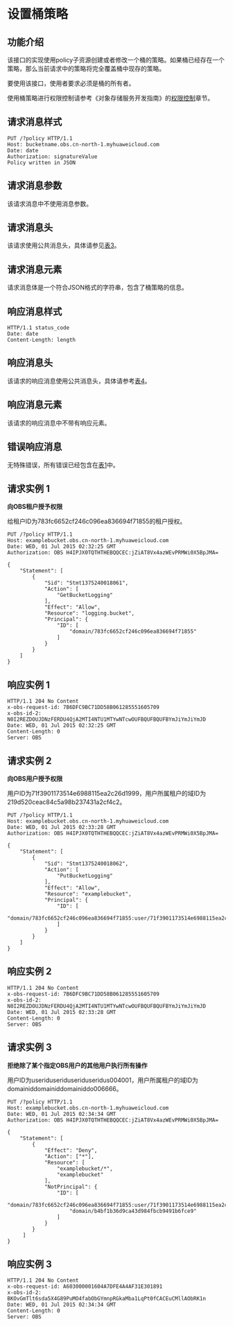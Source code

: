 # 设置桶策略<a name="ZH-CN_TOPIC_0100846742"></a>

## 功能介绍<a name="section5584184924715"></a>

该接口的实现使用policy子资源创建或者修改一个桶的策略。如果桶已经存在一个策略，那么当前请求中的策略将完全覆盖桶中现存的策略。

要使用该接口，使用者要求必须是桶的所有者。

使用桶策略进行权限控制请参考《对象存储服务开发指南》的[权限控制](https://support.huaweicloud.com/devg-obs/zh-cn_topic_0132788578.html)章节。

## 请求消息样式<a name="section15205203"></a>

```
PUT /?policy HTTP/1.1   
Host: bucketname.obs.cn-north-1.myhuaweicloud.com 
Date: date  
Authorization: signatureValue  
Policy written in JSON
```

## 请求消息参数<a name="section2629102"></a>

该请求消息中不使用消息参数。

## 请求消息头<a name="section23661925"></a>

该请求使用公共消息头，具体请参见[表3](REST-API介绍.md#table25197309)。

## 请求消息元素<a name="section11630735"></a>

请求消息体是一个符合JSON格式的字符串，包含了桶策略的信息。

## 响应消息样式<a name="section37567759"></a>

```
HTTP/1.1 status_code
Date: date
Content-Length: length
```

## 响应消息头<a name="section2565517"></a>

该请求的响应消息使用公共消息头，具体请参考[表4](REST-API介绍.md#d0e686)。

## 响应消息元素<a name="section23089658"></a>

该请求的响应消息中不带有响应元素。

## 错误响应消息<a name="section6480335"></a>

无特殊错误，所有错误已经包含在[表1](错误码列表.md#d0e843)中。

## 请求实例 1<a name="section7816985174739"></a>

**向OBS租户授予权限**

给租户ID为783fc6652cf246c096ea836694f71855的租户授权。

```
PUT /?policy HTTP/1.1
Host: examplebucket.obs.cn-north-1.myhuaweicloud.com
Date: WED, 01 Jul 2015 02:32:25 GMT
Authorization: OBS H4IPJX0TQTHTHEBQQCEC:jZiAT8Vx4azWEvPRMWi0X5BpJMA=

{
    "Statement": [
        {
            "Sid": "Stmt1375240018061",
            "Action": [
                "GetBucketLogging"
            ],
            "Effect": "Allow",
            "Resource": "logging.bucket",
            "Principal": {
                "ID": [
                    "domain/783fc6652cf246c096ea836694f71855"
                ]
            }
        }
    ]
}
```

## 响应实例 1<a name="section52513512174842"></a>

```
HTTP/1.1 204 No Content
x-obs-request-id: 7B6DFC9BC71DD58B061285551605709
x-obs-id-2: N0I2REZDOUJDNzFERDU4QjA2MTI4NTU1MTYwNTcwOUFBQUFBQUFBYmJiYmJiYmJD
Date: WED, 01 Jul 2015 02:32:25 GMT
Content-Length: 0
Server: OBS
```

## 请求实例 2<a name="section62420254162610"></a>

**向OBS用户授予权限**

用户ID为71f3901173514e6988115ea2c26d1999，用户所属租户的域ID为219d520ceac84c5a98b237431a2cf4c2。

```
PUT /?policy HTTP/1.1
Host: examplebucket.obs.cn-north-1.myhuaweicloud.com
Date: WED, 01 Jul 2015 02:33:28 GMT
Authorization: OBS H4IPJX0TQTHTHEBQQCEC:jZiAT8Vx4azWEvPRMWi0X5BpJMA=

{
    "Statement": [
        {
            "Sid": "Stmt1375240018062",
            "Action": [
                "PutBucketLogging"
            ],
            "Effect": "Allow",
            "Resource": "examplebucket",
            "Principal": {
                "ID": [
                    "domain/783fc6652cf246c096ea836694f71855:user/71f3901173514e6988115ea2c26d1999"
                ]
            }
        }
    ]
}
```

## 响应实例 2<a name="section4555671162610"></a>

```
HTTP/1.1 204 No Content
x-obs-request-id: 7B6DFC9BC71DD58B061285551605709
x-obs-id-2: N0I2REZDOUJDNzFERDU4QjA2MTI4NTU1MTYwNTcwOUFBQUFBQUFBYmJiYmJiYmJD
Date: WED, 01 Jul 2015 02:33:28 GMT
Content-Length: 0
Server: OBS
```

## 请求实例 3<a name="section18012296430"></a>

**拒绝除了某个指定OBS用户的其他用户执行所有操作**

用户ID为useriduseriduseriduseridus004001，用户所属租户的域ID为domainiddomainiddomainiddo006666。

```
PUT /?policy HTTP/1.1 
Host: examplebucket.obs.cn-north-1.myhuaweicloud.com
Date: WED, 01 Jul 2015 02:34:34 GMT
Authorization: OBS H4IPJX0TQTHTHEBQQCEC:jZiAT8Vx4azWEvPRMWi0X5BpJMA=
 
{
    "Statement": [
        {
            "Effect": "Deny", 
            "Action": ["*"], 
            "Resource": [
                "examplebucket/*", 
                "examplebucket"
            ], 
            "NotPrincipal": {
                "ID": [
                    "domain/783fc6652cf246c096ea836694f71855:user/71f3901173514e6988115ea2c26d1999", 
                    "domain/b4bf1b36d9ca43d984fbcb9491b6fce9"
                ]
            }
        }
     ]
}
```

## 响应实例 3<a name="section582262994311"></a>

```
HTTP/1.1 204 No Content 
x-obs-request-id: A603000001604A7DFE4A4AF31E301891
x-obs-id-2: BKOvGmTlt6sda5X4G89PuMO4fabObGYmnpRGkaMba1LqPt0fCACEuCMllAObRK1n
Date: WED, 01 Jul 2015 02:34:34 GMT
Content-Length: 0
Server: OBS
```

